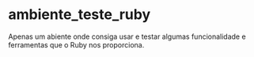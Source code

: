# ambiente_teste_ruby
Apenas um abiente onde consiga usar e testar algumas funcionalidade e ferramentas que o Ruby nos proporciona. 
